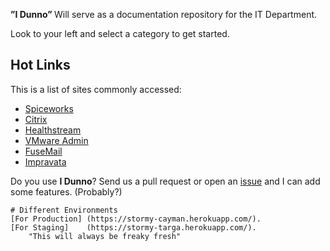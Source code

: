 <strong>”I Dunno” </strong> Will serve as a documentation repository for the IT Department.
 
Look to your left and select a category to get started.

## Hot Links

This is a list of sites commonly accessed:

* [Spiceworks](http://s-4609pw1-spice:9675/pro_users/login#)
* [Citrix](https://www.asp.siemensmedical.com/isc/10152/Citrix/AccessPlatform/auth/login.aspx)
* [Healthstream](http://www.healthstream.com/hlc/whmc)
* [VMware Admin](https://vdiview1/admin/?userLoggedOut=true#/pool/ProdClinical)
* [FuseMail](https://mc.fusemail.com/)
* [Impravata](https://vdiimpva1.whphdom.local/sso/administrator.html)

Do you use **I Dunno**? Send us a pull request or open an [issue](https://github.com/glwpie/documentation_server/issues) and I can add some features. (Probably?)


```
# Different Environments
[For Production] (https://stormy-cayman.herokuapp.com/). 
[For Staging]    (https://stormy-targa.herokuapp.com/).
	"This will always be freaky fresh"
```

